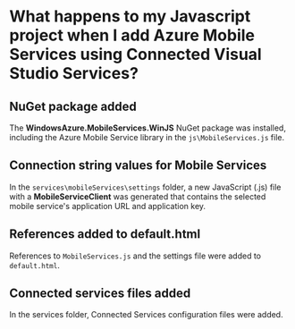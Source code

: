 <properties 
	pageTitle="What happens when you add Mobile Services to a Javascript app by using Visual Studio Connected Services | Microsoft Azure" 
	description="Describes what happened to your Azure Mobile Services project in Visual Studio" 
	services="mobile-services" 
	documentationCenter="" 
	authors="mlhoop" 
	manager="douge" 
	editor=""/>

<tags 
	ms.service="mobile-services" 
	ms.workload="mobile" 
	ms.tgt_pltfrm="NA" 
	ms.devlang="JavaScript" 
	ms.topic="article" 
	ms.date="07/21/2016" 
	ms.author="mlearned"/>

# What happens to my Javascript project when I add Azure Mobile Services using Connected Visual Studio Services?

## NuGet package added

The **WindowsAzure.MobileServices.WinJS** NuGet package was installed, including the Azure Mobile Service library in the `js\MobileServices.js` file.
  
## Connection string values for Mobile Services 

In the `services\mobileServices\settings` folder, a new JavaScript (.js) file with a **MobileServiceClient** was generated that contains the selected mobile service's application URL and application key.  

## References added to default.html

References to `MobileServices.js` and the settings file were added to `default.html`.  

## Connected services files added

In the services folder, Connected Services configuration files were added.



 
